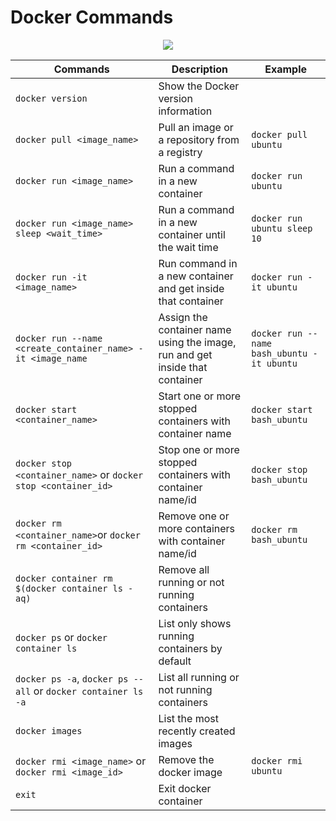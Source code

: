 # Docker Commands
<p align="center">
<img src="https://user-images.githubusercontent.com/75911392/210276325-68a1f015-9777-4e12-a894-95cb4a68ddff.png" class="center"/>
</p>


| Commands                                    | Description                                       | Example                                               |                                                                                         
| --------------------------------------------| --------------------------------------------------|-------------------------------------------------------|
| `docker version`                            | Show the Docker version information
| `docker pull <image_name>`                  | Pull an image or a repository from a registry     | `docker pull ubuntu`  
| `docker run <image_name>`                   | Run a command in a new container                  | `docker run ubuntu`
| `docker run <image_name> sleep <wait_time>` | Run a command in a new container until the wait time | `docker run ubuntu sleep 10`
| `docker run -it <image_name>`               | Run command in a new container and get inside that container| `docker run -it ubuntu`
| `docker run --name <create_container_name> -it <image_name`| Assign the container name using the image, run and get inside that container| `docker run --name bash_ubuntu -it ubuntu`
| `docker start <container_name>`             | Start one or more stopped containers with container name | `docker start bash_ubuntu`
| `docker stop <container_name>` or `docker stop <container_id>`             | Stop one or more stopped containers with container name/id  | `docker stop bash_ubuntu`
| `docker rm <container_name>`or `docker rm <container_id>`                  | Remove one or more containers with container name/id | `docker rm bash_ubuntu`
| `docker container rm $(docker container ls -aq)`                           | Remove all running or not running containers 
| `docker ps` or `docker container ls`        | List only shows running containers by default
| `docker ps -a`, `docker ps --all` or `docker container ls -a`| List all running or not running containers
| `docker images`                             | List the most recently created images
| `docker rmi <image_name>` or `docker rmi <image_id>`| Remove the docker image                    | `docker rmi ubuntu`
| `exit`                                      | Exit docker container                              |


